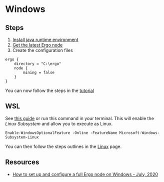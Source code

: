 # Windows

## Steps

1. [Install java runtime environment](https://www.oracle.com/java/technologies/javase-downloads.html)
2. [Get the latest Ergo node](https://github.com/ergoplatform/ergo/releases/)
3. Create the configuration files

```
ergo {
    directory = "C:\ergo"
    node {
        mining = false
    }
}
```

You can now follow the steps in the [tutorial](tutorial.md)

## WSL

See [this guide](https://www.windowscentral.com/install-windows-subsystem-linux-windows-10) or run this command in your terminal. This will enable the *Linux Subsystem* and allow you to execute as Linux.

```
Enable-WindowsOptionalFeature -Online -FeatureName Microsoft-Windows-Subsystem-Linux 
```

You can then follow the steps outlines in the [Linux](linux.md) page.

## Resources

- [How to set up and configure a full Ergo node on Windows - July, 2020](https://www.youtube.com/watch?v=fpEDJ1CM6ns)
